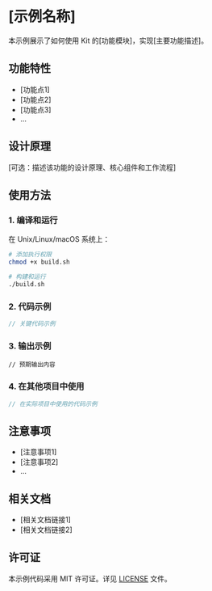  # [示例名称]

本示例展示了如何使用 Kit 的[功能模块]，实现[主要功能描述]。

## 功能特性

- [功能点1]
- [功能点2]
- [功能点3]
- ...

## 设计原理

[可选：描述该功能的设计原理、核心组件和工作流程]

## 使用方法

### 1. 编译和运行

在 Unix/Linux/macOS 系统上：

```bash
# 添加执行权限
chmod +x build.sh

# 构建和运行
./build.sh
```

### 2. 代码示例

```go
// 关键代码示例
```

### 3. 输出示例

```
// 预期输出内容
```

### 4. 在其他项目中使用

```go
// 在实际项目中使用的代码示例
```

## 注意事项

- [注意事项1]
- [注意事项2]
- ...

## 相关文档

- [相关文档链接1]
- [相关文档链接2]

## 许可证

本示例代码采用 MIT 许可证。详见 [LICENSE](../../../LICENSE) 文件。 